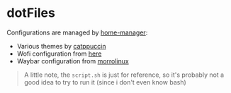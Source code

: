 # dotFiles
Configurations are managed by [home-manager](https://github.com/nix-community/home-manager):
- Various themes by [catppuccin](https://github.com/catppuccin)
- Wofi configuration from [here](https://github.com/nabakdev/dotfiles/tree/main/.config/wofi)
- Waybar configuration from [morrolinux](https://github.com/morrolinux/LinuxRices)

> A little note, the `script.sh` is just for reference, so it's probably not a good idea to try to run it (since i don't even know bash)
